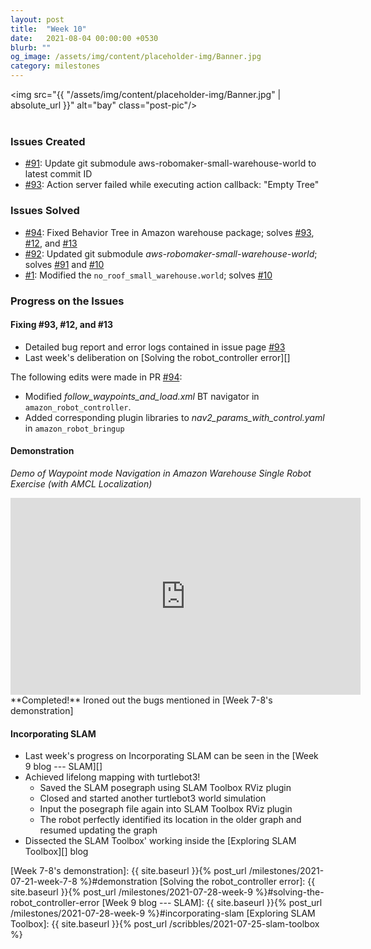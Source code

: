 ```yaml
---
layout: post
title:  "Week 10"
date:   2021-08-04 00:00:00 +0530
blurb: ""
og_image: /assets/img/content/placeholder-img/Banner.jpg
category: milestones
---
```


<img src="{{ "/assets/img/content/placeholder-img/Banner.jpg" | absolute_url }}" alt="bay" class="post-pic"/>
<br />
<br />


### Issues Created
- [#91][]: Update git submodule aws-robomaker-small-warehouse-world to latest commit ID
- [#93][]: Action server failed while executing action callback: "Empty Tree"


### Issues Solved
- [#94][]: Fixed Behavior Tree in Amazon warehouse package; solves [#93][], [#12][], and [#13][]
- [#92][]: Updated git submodule *aws-robomaker-small-warehouse-world*; solves [#91][] and [#10][]
- [#1][]: Modified the `no_roof_small_warehouse.world`; solves [#10][]


### Progress on the Issues

#### Fixing #93, #12, and #13
- Detailed bug report and error logs contained in issue page [#93][]
- Last week's deliberation on [Solving the robot_controller error][]

The following edits were made in PR [#94][]:

- Modified *follow_waypoints_and_load.xml* BT navigator in `amazon_robot_controller`.
- Added corresponding plugin libraries to *nav2_params_with_control.yaml* in `amazon_robot_bringup`


#### Demonstration
*Demo of Waypoint mode Navigation in Amazon Warehouse Single Robot Exercise (with AMCL Localization)*  
<iframe width="560" height="315"
src="https://www.youtube.com/embed/yB1ufIG57Ns" 
frameborder="0" 
allow="accelerometer; autoplay; encrypted-media; gyroscope; picture-in-picture" 
allowfullscreen></iframe>
**Completed!**  
Ironed out the bugs mentioned in [Week 7-8's demonstration]
<br/>


#### Incorporating SLAM
- Last week's progress on Incorporating SLAM can be seen in the [Week 9 blog --- SLAM][]
- Achieved lifelong mapping with turtlebot3!
  + Saved the SLAM posegraph using SLAM Toolbox RViz plugin
  + Closed and started another turtlebot3 world simulation
  + Input the posegraph file again into SLAM Toolbox RViz plugin
  + The robot perfectly identified its location in the older graph and resumed updating the graph
- Dissected the SLAM Toolbox' working inside the [Exploring SLAM Toolbox][] blog


[#10]: https://github.com/TheRoboticsClub/gsoc2021-Siddharth_Saha/issues/10 "Issue #10"
[#12]: https://github.com/TheRoboticsClub/gsoc2021-Siddharth_Saha/issues/12 "Issue #12"
[#13]: https://github.com/TheRoboticsClub/gsoc2021-Siddharth_Saha/issues/13 "Issue #13"

[#91]: https://github.com/JdeRobot/CustomRobots/issues/91 "Issue #91"
[#92]: https://github.com/JdeRobot/CustomRobots/pull/92 "Pull request #92"
[#93]: https://github.com/JdeRobot/CustomRobots/issues/93 "Issue #93"
[#94]: https://github.com/JdeRobot/CustomRobots/pull/94 "Pull request #94"

[#1]: https://github.com/shreyasgokhale/aws-robomaker-small-warehouse-world/pull/1 "Pull request #1"

[Week 7-8's demonstration]: {{ site.baseurl }}{% post_url /milestones/2021-07-21-week-7-8 %}#demonstration
[Solving the robot_controller error]: {{ site.baseurl }}{% post_url /milestones/2021-07-28-week-9 %}#solving-the-robot_controller-error
[Week 9 blog --- SLAM]: {{ site.baseurl }}{% post_url /milestones/2021-07-28-week-9 %}#incorporating-slam
[Exploring SLAM Toolbox]: {{ site.baseurl }}{% post_url /scribbles/2021-07-25-slam-toolbox %}

